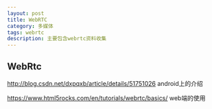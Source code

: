 ```yaml
---
layout: post
title: WebRTC
category: 多媒体
tags: webrtc
description: 主要包含webrtc资料收集
---
```

## WebRtc

http://blog.csdn.net/dxpqxb/article/details/51751026  android上的介绍

https://www.html5rocks.com/en/tutorials/webrtc/basics/ web端的使用




